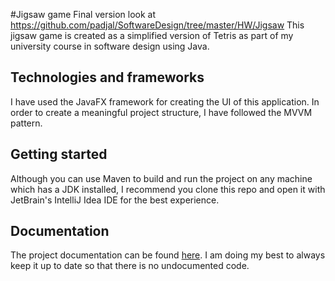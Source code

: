 #Jigsaw game
Final version look at https://github.com/padjal/SoftwareDesign/tree/master/HW/Jigsaw
This jigsaw game is created as a simplified version of Tetris as part of my university course in software design using Java. 

## Technologies and frameworks
I have used the JavaFX framework for creating the UI of this application. In order to create a meaningful project structure, I have followed the MVVM pattern.

## Getting started
Although you can use Maven to build and run the project on any machine which has a JDK installed, I recommend you clone this repo and open it with JetBrain's IntelliJ Idea IDE for the best experience.

## Documentation
The project documentation can be found [here](#). I am doing my best to always keep it up to date so that there is no undocumented code.
